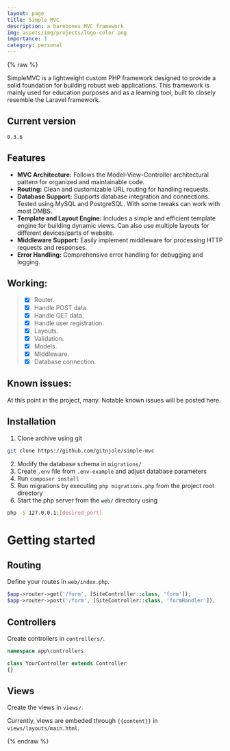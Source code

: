```yaml
---
layout: page
title: Simple MVC
description: a barebones MVC framework
img: assets/img/projects/logo-color.png
importance: 1
category: personal
---
```

{% raw %}

SimpleMVC is a lightweight custom PHP framework designed to provide a solid foundation for building robust web applications. This framework is mainly used for education purposes and as a learning tool, built to closely resemble the Laravel framework. 

## Current version
```
0.3.6
```
## Features

- **MVC Architecture:** Follows the Model-View-Controller architectural pattern for organized and maintainable code.
- **Routing:** Clean and customizable URL routing for handling requests.
- **Database Support:** Supports database integration and connections. Tested using MySQL and PostgreSQL. With some tweaks can work with most DMBS.
- **Template and Layout Engine:** Includes a simple and efficient template engine for building dynamic views. Can also use multiple layouts for different devices/parts of website.
- **Middleware Support:** Easily implement middleware for processing HTTP requests and responses.
- **Error Handling:** Comprehensive error handling for debugging and logging.

## Working:

>- [x] Router.
>- [x] Handle POST data.
>- [x] Handle GET data.
>- [X] Handle user registration.
>- [x] Layouts.
>- [x] Validation.
>- [x] Models.
>- [x] Middleware.
>- [X] Database connection.

## Known issues:

At this point in the project, many. Notable known issues will be posted here.

## Installation

1. Clone archive using git
```bash
git clone https://github.com/gitnjole/simple-mvc
```
2. Modify the database schema in `migrations/`
3. Create `.env` file from `.env-example` and adjust database parameters
4. Run `composer install`
5. Run migrations by executing `php migrations.php` from the project root directory
6. Start the php server from the `web/` directory using
```bash
php -S 127.0.0.1:[desired_port]
```

# Getting started

## Routing

Define your routes in `web/index.php`.
```php
$app->router->get('/form', [SiteController::class, 'form']);
$app->router->post('/form', [SiteController::class, 'formHandler']);
```

## Controllers

Create controllers in `controllers/`.
```php
namespace app\controllers

class YourController extends Controller
{}
```

## Views

Create the views in `views/`.

Currently, views are embeded through `{{content}}` in `views/layouts/main.html`.

{% endraw %}
